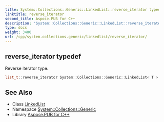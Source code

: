 ```yaml
---
title: System::Collections::Generic::LinkedList::reverse_iterator typedef
linktitle: reverse_iterator
second_title: Aspose.PUB for C++
description: 'System::Collections::Generic::LinkedList::reverse_iterator typedef. Reverse iterator type in C++.'
type: docs
weight: 3400
url: /cpp/system.collections.generic/linkedlist/reverse_iterator/
---
```

## reverse_iterator typedef


Reverse iterator type.

```cpp
list_t::reverse_iterator System::Collections::Generic::LinkedList< T >::reverse_iterator
```

## See Also

* Class [LinkedList](../)
* Namespace [System::Collections::Generic](../../)
* Library [Aspose.PUB for C++](../../../)
